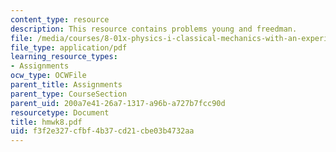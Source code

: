 ```yaml
---
content_type: resource
description: This resource contains problems young and freedman.
file: /media/courses/8-01x-physics-i-classical-mechanics-with-an-experimental-focus-fall-2002/f3f2e327cfbf4b37cd21cbe03b4732aa_hmwk8.pdf
file_type: application/pdf
learning_resource_types:
- Assignments
ocw_type: OCWFile
parent_title: Assignments
parent_type: CourseSection
parent_uid: 200a7e41-26a7-1317-a96b-a727b7fcc90d
resourcetype: Document
title: hmwk8.pdf
uid: f3f2e327-cfbf-4b37-cd21-cbe03b4732aa
---
```

